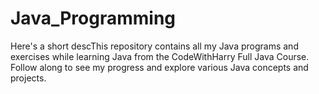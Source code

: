 # Java_Programming
Here's a short descThis repository contains all my Java programs and exercises while learning Java from the CodeWithHarry Full Java Course. Follow along to see my progress and explore various Java concepts and projects.
